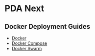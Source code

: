 # PDA Next

## Docker Deployment Guides

- [Docker](./docker.md)
- [Docker Compose](./docker-compose.md)
- [Docker Swarm](./docker-swarm.md)
